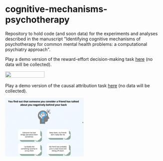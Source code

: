 # cognitive-mechanisms-psychotherapy

Repository to hold code (and soon data) for the experiments and analyses described in the manuscript "Identifying cognitive mechanisms of psychotherapy
for common mental health problems: a computational psychiatry approach".

Play a demo version of the reward-effort decision-making task [here](https://modcomp-i1.web.app/) (no data will be collected).

<img src="./rew-eff-1.gif" width="50%" height="50%"/>

Play a demo version of the causal attribution task [here](https://modcomp-ca2.web.app/) (no data will be collected).

<img src="./causal-attr-choice.gif" width="50%" height="50%"/>
